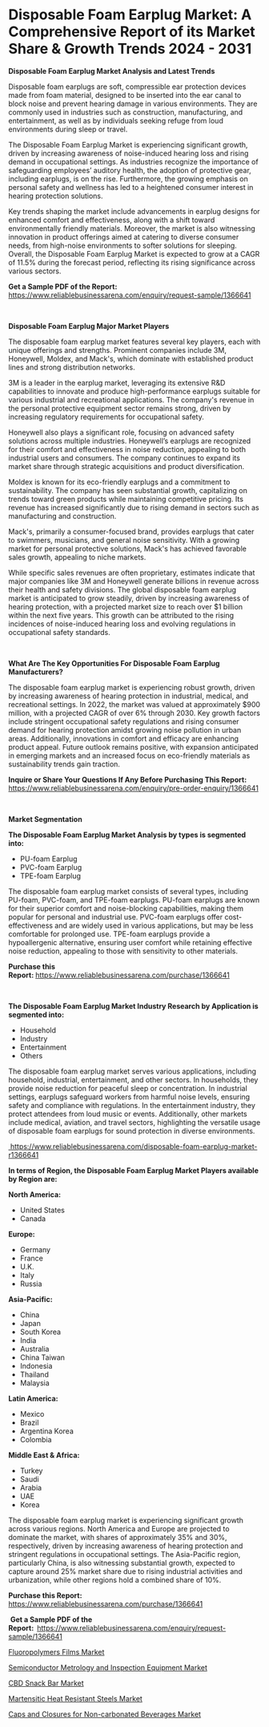 <p><h1>Disposable Foam Earplug Market: A Comprehensive Report of its Market Share & Growth Trends 2024 - 2031</h1></p><p><strong>Disposable Foam Earplug Market Analysis and Latest Trends</strong></p>
<p><p>Disposable foam earplugs are soft, compressible ear protection devices made from foam material, designed to be inserted into the ear canal to block noise and prevent hearing damage in various environments. They are commonly used in industries such as construction, manufacturing, and entertainment, as well as by individuals seeking refuge from loud environments during sleep or travel.</p><p>The Disposable Foam Earplug Market is experiencing significant growth, driven by increasing awareness of noise-induced hearing loss and rising demand in occupational settings. As industries recognize the importance of safeguarding employees’ auditory health, the adoption of protective gear, including earplugs, is on the rise. Furthermore, the growing emphasis on personal safety and wellness has led to a heightened consumer interest in hearing protection solutions.</p><p>Key trends shaping the market include advancements in earplug designs for enhanced comfort and effectiveness, along with a shift toward environmentally friendly materials. Moreover, the market is also witnessing innovation in product offerings aimed at catering to diverse consumer needs, from high-noise environments to softer solutions for sleeping. Overall, the Disposable Foam Earplug Market is expected to grow at a CAGR of 11.5% during the forecast period, reflecting its rising significance across various sectors.</p></p>
<p><strong>Get a Sample PDF of the Report:&nbsp;</strong> <a href="https://www.reliablebusinessarena.com/enquiry/request-sample/1366641?utm_campaign=1455&utm_medium=2&utm_source=Github&utm_content=ia&utm_term=11102024&utm_id=disposable-foam-earplug">https://www.reliablebusinessarena.com/enquiry/request-sample/1366641</a></p>
<p>&nbsp;</p>
<p><strong>Disposable Foam Earplug Major Market Players</strong></p>
<p><p>The disposable foam earplug market features several key players, each with unique offerings and strengths. Prominent companies include 3M, Honeywell, Moldex, and Mack's, which dominate with established product lines and strong distribution networks.</p><p>3M is a leader in the earplug market, leveraging its extensive R&D capabilities to innovate and produce high-performance earplugs suitable for various industrial and recreational applications. The company's revenue in the personal protective equipment sector remains strong, driven by increasing regulatory requirements for occupational safety.</p><p>Honeywell also plays a significant role, focusing on advanced safety solutions across multiple industries. Honeywell’s earplugs are recognized for their comfort and effectiveness in noise reduction, appealing to both industrial users and consumers. The company continues to expand its market share through strategic acquisitions and product diversification.</p><p>Moldex is known for its eco-friendly earplugs and a commitment to sustainability. The company has seen substantial growth, capitalizing on trends toward green products while maintaining competitive pricing. Its revenue has increased significantly due to rising demand in sectors such as manufacturing and construction.</p><p>Mack's, primarily a consumer-focused brand, provides earplugs that cater to swimmers, musicians, and general noise sensitivity. With a growing market for personal protective solutions, Mack's has achieved favorable sales growth, appealing to niche markets.</p><p>While specific sales revenues are often proprietary, estimates indicate that major companies like 3M and Honeywell generate billions in revenue across their health and safety divisions. The global disposable foam earplug market is anticipated to grow steadily, driven by increasing awareness of hearing protection, with a projected market size to reach over $1 billion within the next five years. This growth can be attributed to the rising incidences of noise-induced hearing loss and evolving regulations in occupational safety standards.</p></p>
<p>&nbsp;</p>
<p><strong>What Are The Key Opportunities For Disposable Foam Earplug Manufacturers?</strong></p>
<p><p>The disposable foam earplug market is experiencing robust growth, driven by increasing awareness of hearing protection in industrial, medical, and recreational settings. In 2022, the market was valued at approximately $900 million, with a projected CAGR of over 6% through 2030. Key growth factors include stringent occupational safety regulations and rising consumer demand for hearing protection amidst growing noise pollution in urban areas. Additionally, innovations in comfort and efficacy are enhancing product appeal. Future outlook remains positive, with expansion anticipated in emerging markets and an increased focus on eco-friendly materials as sustainability trends gain traction.</p></p>
<p><strong>Inquire or Share Your Questions If Any Before Purchasing This Report:</strong> <a href="https://www.reliablebusinessarena.com/enquiry/pre-order-enquiry/1366641?utm_campaign=1455&utm_medium=2&utm_source=Github&utm_content=ia&utm_term=11102024&utm_id=disposable-foam-earplug">https://www.reliablebusinessarena.com/enquiry/pre-order-enquiry/1366641</a></p>
<p>&nbsp;</p>
<p><strong>Market Segmentation</strong></p>
<p><strong>The Disposable Foam Earplug Market Analysis by types is segmented into:</strong></p>
<p><ul><li>PU-foam Earplug</li><li>PVC-foam Earplug</li><li>TPE-foam Earplug</li></ul></p>
<p><p>The disposable foam earplug market consists of several types, including PU-foam, PVC-foam, and TPE-foam earplugs. PU-foam earplugs are known for their superior comfort and noise-blocking capabilities, making them popular for personal and industrial use. PVC-foam earplugs offer cost-effectiveness and are widely used in various applications, but may be less comfortable for prolonged use. TPE-foam earplugs provide a hypoallergenic alternative, ensuring user comfort while retaining effective noise reduction, appealing to those with sensitivity to other materials.</p></p>
<p><strong>Purchase this Report:&nbsp;</strong><a href="https://www.reliablebusinessarena.com/purchase/1366641?utm_campaign=1455&utm_medium=2&utm_source=Github&utm_content=ia&utm_term=11102024&utm_id=disposable-foam-earplug">https://www.reliablebusinessarena.com/purchase/1366641</a></p>
<p>&nbsp;</p>
<p><strong>The Disposable Foam Earplug Market Industry Research by Application is segmented into:</strong></p>
<p><ul><li>Household</li><li>Industry</li><li>Entertainment</li><li>Others</li></ul></p>
<p><p>The disposable foam earplug market serves various applications, including household, industrial, entertainment, and other sectors. In households, they provide noise reduction for peaceful sleep or concentration. In industrial settings, earplugs safeguard workers from harmful noise levels, ensuring safety and compliance with regulations. In the entertainment industry, they protect attendees from loud music or events. Additionally, other markets include medical, aviation, and travel sectors, highlighting the versatile usage of disposable foam earplugs for sound protection in diverse environments.</p></p>
<p><a href="https://www.reliablebusinessarena.com/disposable-foam-earplug-market-r1366641?utm_campaign=1455&utm_medium=2&utm_source=Github&utm_content=ia&utm_term=11102024&utm_id=disposable-foam-earplug">&nbsp;https://www.reliablebusinessarena.com/disposable-foam-earplug-market-r1366641</a></p>
<p><strong>In terms of Region, the Disposable Foam Earplug Market Players available by Region are:</strong></p>
<p>
    <p> <strong> North America: </strong>
        <ul>
            <li>United States</li>
            <li>Canada</li>
        </ul>
        </p> 
    <p> <strong> Europe: </strong>
        <ul>
            <li>Germany</li>
            <li>France</li>
            <li>U.K.</li>
            <li>Italy</li>
            <li>Russia</li>
        </ul>
        </p> 
    <p> <strong> Asia-Pacific: </strong>
        <ul>
            <li>China</li>
            <li>Japan</li>
            <li>South Korea</li>
            <li>India</li>
            <li>Australia</li>
            <li>China Taiwan</li>
            <li>Indonesia</li>
            <li>Thailand</li>
            <li>Malaysia</li>
        </ul>
        </p> 
    <p> <strong> Latin America: </strong>
        <ul>
            <li>Mexico</li>
            <li>Brazil</li>
            <li>Argentina Korea</li>
            <li>Colombia</li>
        </ul>
        </p> 
    <p> <strong> Middle East & Africa: </strong>
        <ul>
            <li>Turkey</li>
            <li>Saudi</li>
            <li>Arabia</li>
            <li>UAE</li>
            <li>Korea</li>
        </ul>
    </p>
    </p>
<p><p>The disposable foam earplug market is experiencing significant growth across various regions. North America and Europe are projected to dominate the market, with shares of approximately 35% and 30%, respectively, driven by increasing awareness of hearing protection and stringent regulations in occupational settings. The Asia-Pacific region, particularly China, is also witnessing substantial growth, expected to capture around 25% market share due to rising industrial activities and urbanization, while other regions hold a combined share of 10%.</p></p>
<p><strong>Purchase this Report: </strong><a href="https://www.reliablebusinessarena.com/purchase/1366641?utm_campaign=1455&utm_medium=2&utm_source=Github&utm_content=ia&utm_term=11102024&utm_id=disposable-foam-earplug">https://www.reliablebusinessarena.com/purchase/1366641</a></p>
<p>&nbsp;<strong>Get a Sample PDF of the Report:&nbsp;&nbsp;</strong><a href="https://www.reliablebusinessarena.com/enquiry/request-sample/1366641?utm_campaign=1455&utm_medium=2&utm_source=Github&utm_content=ia&utm_term=11102024&utm_id=disposable-foam-earplug">https://www.reliablebusinessarena.com/enquiry/request-sample/1366641</a></p>
<p><strong></strong></p>
<p><p><a href="https://www.linkedin.com/pulse/global-fluoropolymers-films-market-focus-product-type-polytetrafluoroethylene-tmvcc?utm_campaign=1455&utm_medium=2&utm_source=Github&utm_content=ia&utm_term=11102024&utm_id=disposable-foam-earplug">Fluoropolymers Films Market</a></p><p><a href="https://www.linkedin.com/pulse/semiconductor-metrology-inspection-equipment-market-trends-regional-6akwe?utm_campaign=1455&utm_medium=2&utm_source=Github&utm_content=ia&utm_term=11102024&utm_id=disposable-foam-earplug">Semiconductor Metrology and Inspection Equipment Market</a></p><p><a href="https://www.linkedin.com/pulse/emerging-trends-cbd-snack-bar-market-global-outlook-future-5ww1e?utm_campaign=1455&utm_medium=2&utm_source=Github&utm_content=ia&utm_term=11102024&utm_id=disposable-foam-earplug">CBD Snack Bar Market</a></p><p><a href="https://www.linkedin.com/pulse/global-martensitic-heat-resistant-steels-industry-analysis-share-yfidc?utm_campaign=1455&utm_medium=2&utm_source=Github&utm_content=ia&utm_term=11102024&utm_id=disposable-foam-earplug">Martensitic Heat Resistant Steels Market</a></p><p><a href="https://www.linkedin.com/pulse/global-caps-closures-non-carbonated-beverages-market-trends-gehyc?utm_campaign=1455&utm_medium=2&utm_source=Github&utm_content=ia&utm_term=11102024&utm_id=disposable-foam-earplug">Caps and Closures for Non-carbonated Beverages Market</a></p></p>